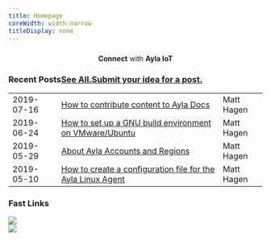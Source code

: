 ```yaml
---
title: Homepage
coreWidth: width-narrow
titleDisplay: none
---
```


<div class="row justify-content-center" style="margin-top:24px;">
<div class="col-md-12" style="display:flex;justify-content:center;align-items:center;">
<span class="tagline"><b>Connect</b> with <b>Ayla IoT</b></span>
</div>
</div>

<!--
<div class="row justify-content-center" style="margin-top:24px;">
<div class="col-md-6">
<div class="input-group mb-3">
<input id="search-box" type="text" class="form-control" placeholder="Search">
<div class="input-group-append">
<button id="search-button" class="btn btn-go" type="button"><img src="/assets/images/mag.png" width="16" style="margin:0 !important;"></button>
</div>
</div>
</div>
</div>
-->

<div class="row">
<div class="col-sm-12">
<h3>Recent Posts<span class="heading-subtext"><a href="/posts">See All.</a></span><span class="heading-subtext"><a href="/contact">Submit your idea for a post.</a></span></h3>
<table style="width:100%;">
<tr><td>2019-07-16</td><td><a href="/posts/how-to-contribute-content-to-ayla-docs">How to contribute content to Ayla Docs</td><td>Matt Hagen</td></tr>
<tr><td>2019-06-24</td><td><a href="/posts/how-to-set-up-a-gnu-build-environment-on-vmware-ubuntu">How to set up a GNU build environment on VMware/Ubuntu</a></td><td>Matt Hagen</td></tr>
<tr><td>2019-05-29</td><td><a href="/posts/about-ayla-accounts-and-regions">About Ayla Accounts and Regions</a></td><td>Matt Hagen</td></tr>
<tr><td>2019-05-10</td><td><a href="/posts/how-to-create-a-configuration-file-for-the-ayla-linux-agent">How to create a configuration file for the Ayla Linux Agent</a></td><td>Matt Hagen</td></tr>
</table>
</div>
</div>

<div class="row">
<div class="col-sm-12">
<h3>Fast Links</h3>
</div>
<div class="col-md-6 col-sm-12 mb-3">
<a href="/content/ayla-development-kit/"><img src="/assets/images/ayla-development-kit.png" class="img-fluid" style="margin:0 !important;"></a>
</div>
<div class="col-md-6 col-sm-12">
<a href="/content/ayla-linux-agent/"><img src="/assets/images/ayla-linux-agent.png" class="img-fluid" style="margin:0 !important;"></a>
</div>
</div>
